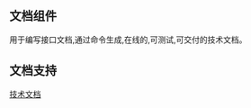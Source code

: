  
 ## 文档组件
 
 用于编写接口文档,通过命令生成,在线的,可测试,可交付的技术文档。
 
 ## 文档支持
 
 [技术文档](https://phpzlc.com/doc/zh-CN/document-bundle/v2.0/document-bundle)

